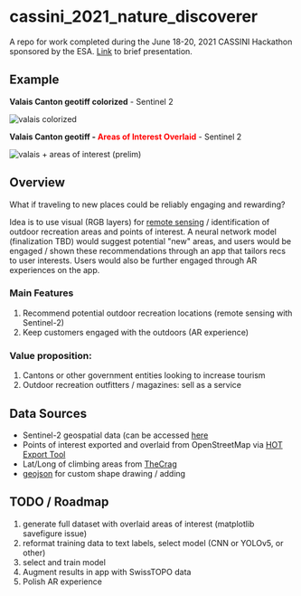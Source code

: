 # cassini_2021_nature_discoverer

A repo for work completed during the June 18-20, 2021 CASSINI Hackathon sponsored by the ESA. [Link](https://www.dropbox.com/s/asukt2jkcr1t4kc/Nature%20Discoverer%20-%20Cassini%202021%20-%20Sunday%20Afternoon.pdf?dl=1) to brief presentation.

## Example

**Valais Canton geotiff colorized** - Sentinel 2

![valais colorized](https://user-images.githubusercontent.com/74869040/122691268-ef4c0f80-d22e-11eb-879e-70c46b79b8e7.png)

**Valais Canton geotiff - <font color="red">Areas of Interest Overlaid</font>** - Sentinel 2

![valais + areas of interest (prelim)](https://user-images.githubusercontent.com/74869040/122691284-00951c00-d22f-11eb-9b81-cbd8b5c910de.jpeg)

## Overview

What if traveling to new places could be reliably engaging and rewarding? 

Idea is to use visual (RGB layers) for [remote sensing](https://earthdata.nasa.gov/learn/backgrounders/remote-sensing) / identification of outdoor recreation areas and points of interest. A neural network model (finalization TBD) would suggest potential "new" areas, and users would be engaged / shown these recommendations through an app that tailors recs to user interests. Users would also be further engaged through AR experiences on the app.

### Main Features
1. Recommend potential outdoor recreation locations (remote sensing with Sentinel-2)
2. Keep customers engaged with the outdoors (AR experience)
### Value proposition:
1. Cantons or other government entities looking to increase tourism
2. Outdoor recreation outfitters / magazines: sell as a service

## Data Sources

- Sentinel-2 geospatial data (can be accessed [here](https://scihub.copernicus.eu/)
- Points of interest exported and overlaid from OpenStreetMap via [HOT Export Tool](https://export.hotosm.org/en/v3/learn/quick_start)
- Lat/Long of climbing areas from [TheCrag](https://www.thecrag.com/en/climbing/switzerland/alpen/wallis)
- [geojson](http://geojson.io) for custom shape drawing / adding

## TODO / Roadmap

1. generate full dataset with overlaid areas of interest (matplotlib savefigure issue)
2. reformat training data to text labels, select model (CNN or YOLOv5, or other)
3. select and train model
4. Augment results in app with SwissTOPO data 
5. Polish AR experience

